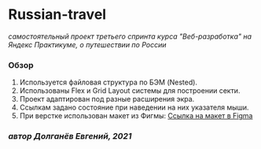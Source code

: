 # Russian-travel 
*самостоятельный проект третьего спринта курса "Веб-разработка" на Яндекс Практикуме, о путешествии по России*

### Обзор
1. Используется файловая структура по БЭМ (Nested).
2. Использованы Flex и Grid Layout системы для построении секти.
3. Проект адаптирован под разные расширения экра.
4. Ссылкам задано состояние при наведении на них указателя мыши.
5. При верстке использован макет из Фигмы: [Ссылка на макет в Figma](https://www.figma.com/file/5S2WSbEFL6awjVWJ0NWL8Q/Sprint-3_-Russia-_-desktop-mobile?node-id=28503%3A0)

### _автор Долганёв Евгений, 2021_